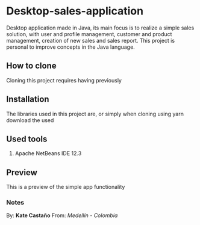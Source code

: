# Desktop-sales-application
Desktop application made in Java, its main focus is to realize a simple sales solution, with user and profile management, customer and product management, creation of new sales and sales report. This project is personal to improve concepts in the Java language.

## How to clone
Cloning this project requires having previously



## Installation
The libraries used in this project are, or simply when cloning using yarn download the used



## Used tools
1. Apache NetBeans IDE 12.3 

## Preview
This is a preview of the simple app functionality



### Notes
By: **Kate Castaño**
From: _Medellín - Colombia_
